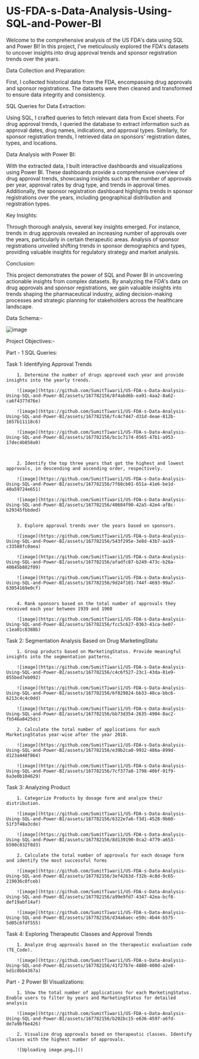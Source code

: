 # US-FDA-s-Data-Analysis-Using-SQL-and-Power-BI

Welcome to the comprehensive analysis of the US FDA's data using SQL and Power BI! In this project, I've meticulously explored the FDA's datasets to uncover insights into drug approval trends and sponsor registration trends over the years.

Data Collection and Preparation:

First, I collected historical data from the FDA, encompassing drug approvals and sponsor registrations. The datasets were then cleaned and transformed to ensure data integrity and consistency.

SQL Queries for Data Extraction:

Using SQL, I crafted queries to fetch relevant data from Excel sheets. For drug approval trends, I queried the database to extract information such as approval dates, drug names, indications, and approval types. Similarly, for sponsor registration trends, I retrieved data on sponsors' registration dates, types, and locations.

Data Analysis with Power BI:

With the extracted data, I built interactive dashboards and visualizations using Power BI. These dashboards provide a comprehensive overview of drug approval trends, showcasing insights such as the number of approvals per year, approval rates by drug type, and trends in approval times. Additionally, the sponsor registration dashboard highlights trends in sponsor registrations over the years, including geographical distribution and registration types.

Key Insights:

Through thorough analysis, several key insights emerged. For instance, trends in drug approvals revealed an increasing number of approvals over the years, particularly in certain therapeutic areas. Analysis of sponsor registrations unveiled shifting trends in sponsor demographics and types, providing valuable insights for regulatory strategy and market analysis.

Conclusion:

This project demonstrates the power of SQL and Power BI in uncovering actionable insights from complex datasets. By analyzing the FDA's data on drug approvals and sponsor registrations, we gain valuable insights into trends shaping the pharmaceutical industry, aiding decision-making processes and strategic planning for stakeholders across the healthcare landscape.


Data Schema:-

![image](https://github.com/SumitTiwari1/US-FDA-s-Data-Analysis-Using-SQL-and-Power-BI/assets/167782156/b501f29b-0b41-4902-9d5b-1894350548c9)

Project Objectives:-

Part - 1 SQL Queries:

Task 1: Identifying Approval Trends

        1. Determine the number of drugs approved each year and provide insights into the yearly trends.

        ![image](https://github.com/SumitTiwari1/US-FDA-s-Data-Analysis-Using-SQL-and-Power-BI/assets/167782156/8f4abd6b-ea91-4aa2-8a62-ca6f4377d76e)

        ![image](https://github.com/SumitTiwari1/US-FDA-s-Data-Analysis-Using-SQL-and-Power-BI/assets/167782156/fc4cf447-d31d-4eae-812b-1657b11118c6)

        ![image](https://github.com/SumitTiwari1/US-FDA-s-Data-Analysis-Using-SQL-and-Power-BI/assets/167782156/bc1c7174-0565-47b1-a953-17dec4b858a0)



        2. Identify the top three years that got the highest and lowest approvals, in descending and ascending order, respectively.

        ![image](https://github.com/SumitTiwari1/US-FDA-s-Data-Analysis-Using-SQL-and-Power-BI/assets/167782156/7f68cb01-651a-41e6-be1d-40a59724e651)

        ![image](https://github.com/SumitTiwari1/US-FDA-s-Data-Analysis-Using-SQL-and-Power-BI/assets/167782156/40684f90-42a5-42e4-af8c-b29345fbbded)


        3. Explore approval trends over the years based on sponsors.

        ![image](https://github.com/SumitTiwari1/US-FDA-s-Data-Analysis-Using-SQL-and-Power-BI/assets/167782156/543f295e-3e8d-43b7-aa19-c33588fc0aea)

        ![image](https://github.com/SumitTiwari1/US-FDA-s-Data-Analysis-Using-SQL-and-Power-BI/assets/167782156/afadfc87-b249-473c-b26a-40845b882f09)

        ![image](https://github.com/SumitTiwari1/US-FDA-s-Data-Analysis-Using-SQL-and-Power-BI/assets/167782156/9d24f101-744f-4693-99a7-63054169e0cf)


        4. Rank sponsors based on the total number of approvals they received each year between 1939 and 1960

        ![image](https://github.com/SumitTiwari1/US-FDA-s-Data-Analysis-Using-SQL-and-Power-BI/assets/167782156/fcc5c627-0363-41ca-be07-c1ea01c8388b)

        
Task 2: Segmentation Analysis Based on Drug MarketingStatu

        1. Group products based on MarketingStatus. Provide meaningful insights into the segmentation patterns.

        ![image](https://github.com/SumitTiwari1/US-FDA-s-Data-Analysis-Using-SQL-and-Power-BI/assets/167782156/c4c6f527-23c1-43da-81e9-855bed7eb092)

        ![image](https://github.com/SumitTiwari1/US-FDA-s-Data-Analysis-Using-SQL-and-Power-BI/assets/167782156/6f829824-bb33-48ca-bbc6-6213c4c4c0dd)

        ![image](https://github.com/SumitTiwari1/US-FDA-s-Data-Analysis-Using-SQL-and-Power-BI/assets/167782156/bb73d354-2635-4904-8ac2-fb546a8425dc)

        2. Calculate the total number of applications for each MarketingStatus year-wise after the year 2010.

        ![image](https://github.com/SumitTiwari1/US-FDA-s-Data-Analysis-Using-SQL-and-Power-BI/assets/167782156/e39b2ca0-9932-486a-899d-d123a448f864)

        ![image](https://github.com/SumitTiwari1/US-FDA-s-Data-Analysis-Using-SQL-and-Power-BI/assets/167782156/7cf377a8-1798-40bf-91f9-6a3e0b104629)


Task 3: Analyzing Product

        1. Categorize Products by dosage form and analyze their distribution.

        ![image](https://github.com/SumitTiwari1/US-FDA-s-Data-Analysis-Using-SQL-and-Power-BI/assets/167782156/6322e7a6-f3d1-4528-9b60-51f3f48a3cde)

        ![image](https://github.com/SumitTiwari1/US-FDA-s-Data-Analysis-Using-SQL-and-Power-BI/assets/167782156/8d139190-0ca2-4779-a653-b590c832f8d3)

        2. Calculate the total number of approvals for each dosage form and identify the most successful forms

        ![image](https://github.com/SumitTiwari1/US-FDA-s-Data-Analysis-Using-SQL-and-Power-BI/assets/167782156/3ef4263d-f32b-4c8d-9c65-219036c0fceb)

        ![image](https://github.com/SumitTiwari1/US-FDA-s-Data-Analysis-Using-SQL-and-Power-BI/assets/167782156/a99e9fd7-4347-42ea-bcf8-def19abf14af)

        ![image](https://github.com/SumitTiwari1/US-FDA-s-Data-Analysis-Using-SQL-and-Power-BI/assets/167782156/d34a6aec-e50c-4b44-b575-5d05c6fdf555)


Task 4: Exploring Therapeutic Classes and Approval Trends

        1. Analyze drug approvals based on the therapeutic evaluation code (TE_Code).

        ![image](https://github.com/SumitTiwari1/US-FDA-s-Data-Analysis-Using-SQL-and-Power-BI/assets/167782156/41f27b7e-4880-400d-a2e8-bd1c0bb4367a)


Part - 2 Power BI Visualizations:

        1. Show the total number of applications for each MarketingStatus. Enable users to filter by years and MarketingStatus for detailed analysis

        ![image](https://github.com/SumitTiwari1/US-FDA-s-Data-Analysis-Using-SQL-and-Power-BI/assets/167782156/b202bc15-e636-4597-a6fd-de7a9bf6e426)

        2. Visualize drug approvals based on therapeutic classes. Identify classes with the highest number of approvals.

        ![Uploading image.png…]()



        






        






